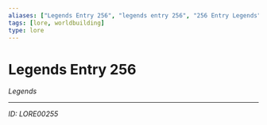 ```yaml
---
aliases: ["Legends Entry 256", "legends entry 256", "256 Entry Legends"]
tags: [lore, worldbuilding]
type: lore
---
```


# Legends Entry 256

*Legends*

---
*ID: LORE00255*